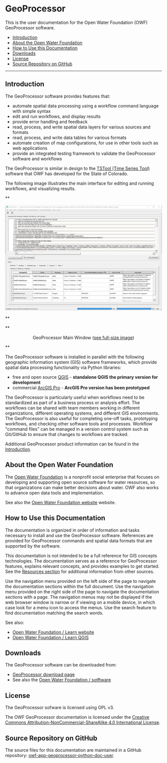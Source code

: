 # GeoProcessor #

This is the user documentation for the Open Water Foundation (OWF) GeoProcessor software.

* [Introduction](#introduction)
* [About the Open Water Foundation](#about-the-open-water-foundation)
* [How to Use this Documentation](#how-to-use-this-documentation)
* [Downloads](#downloads)
* [License](#license)
* [Source Repository on GitHub](#source-repository-on-github)

---------------

## Introduction ##

The GeoProcessor software provides features that:

* automate spatial data processing using a workflow command language with simple syntax
* edit and run workflows, and display results
* provide error handling and feedback
* read, process, and write spatial data layers for various sources and formats
* read, process, and write data tables for various formats
* automate creation of map configurations, for use in other tools such as web applications
* provide an integrated testing framework to validate the GeoProcessor software and workflows

The GeoProcessor is similar in design to the
[TSTool (Time Series Tool)](http://opencdss.state.co.us/opencdss/tstool/) software
that OWF has developed for the State of Colorado.

The following image illustrates the main interface for editing and running workflows,
and visualizing results.

**<p style="text-align: center;">
![GeoProcessor-main](images/GeoProcessor-main.png)
</p>**

**<p style="text-align: center;">
GeoProcessor Main Window (<a href="../images/GeoProcessor-main.png">see full-size image</a>)
</p>**

The GeoProcessor software is installed in parallel with the following
geographic information system (GIS) software frameworks,
which provide spatial data processing functionality via Python libraries:

* free and open source [QGIS](https://qgis.org/en/site/) - **standalone QGIS the primary version for development**
* commercial [ArcGIS Pro](https://pro.arcgis.com/en/pro-app/) - **ArcGIS Pro version has been prototyped**

The GeoProcessor is particularly useful when workflows need to be standardized as part
of a business process or analysis effort.
The workflows can be shared with team members working in different
organizations, different operating systems, and different GIS environments.
The GeoProcessor is also useful for completing one-off tasks, prototyping workflows,
and checking other software tools and processes.
Workflow "command files" can be managed in a version control system such as Git/GitHub to ensure
that changes to workflows are tracked.

Additional GeoProcessor product information can be found in the [Introduction](introduction/introduction.md).

## About the Open Water Foundation ##

The [Open Water Foundation](http://openwaterfoundation.org) is a nonprofit social enterprise that focuses
on developing and supporting open source software for water resources, so that organizations can make better decisions about water.
OWF also works to advance open data tools and implementation.

See also the [Open Water Foundation website](http://openwaterfoundation.org) website.

## How to Use this Documentation ##

The documentation is organized in order of information and tasks necessary to install and use the GeoProcessor software.
References are provided for GeoProcessor commands and spatial data formats that are supported by the software.

This documentation is not intended to be a full reference for GIS concepts technologies.
The documentation serves as a reference for GeoProcessor features, explains relevant concepts,
and provides examples to get started.
See the [Resources section](resources/resources.md) for additional information from other sources.

Use the navigation menu provided on the left side of the page to navigate the documentation sections within the full document.
Use the navigation menu provided on the right side of the page to navigate the documentation sections with a page.
The navigation menus may not be displayed if the web browser window is narrow or if viewing on a mobile device,
in which case look for a menu icon to access the menus.
Use the search feature to find documentation matching the search words.

See also:

* [Open Water Foundation / Learn website](http://learn.openwaterfoundation.org)
* [Open Water Foundation / Learn QGIS](http://learn.openwaterfoundation.org/owf-learn-qgis/)

## Downloads ##

The GeoProcessor software can be downloaded from:

* [GeoProcessor download page](http://software.openwaterfoundation.org/geoprocessor/)
* See also the [Open Water Foundation / sotftware](http://software.openwaterfoundation.org/)

## License ##

The GeoProcessor sofware is licensed using GPL v3.

The OWF GeoProcessor documentation is licensed under the
[Creative Commons Attribution-NonCommercial-ShareAlike 4.0 International License](https://creativecommons.org/licenses/by-nc-sa/4.0).

## Source Repository on GitHub ##

The source files for this documentation are maintained in a GitHub repository:
[owf-app-geoprocessor-python-doc-user](https://github.com/OpenWaterFoundation/owf-app-geoprocessor-python-doc-user).
